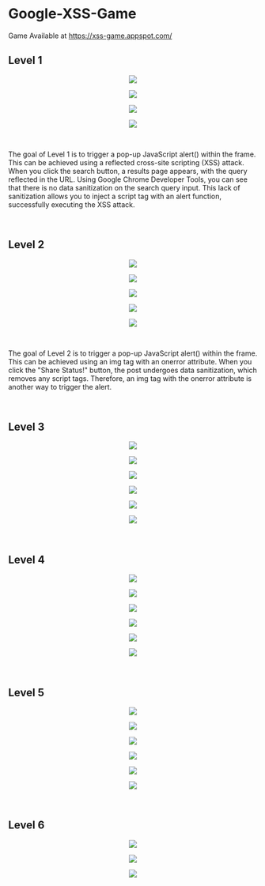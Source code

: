 # Google-XSS-Game

Game Available at https://xss-game.appspot.com/

<h2>Level 1</h2>

<p align="center">
  <img src="https://github.com/bensadel/Google-XSS-Game/assets/95494769/bbc2d5fa-2662-4157-800e-cb2820942a05">
</p>
<p align="center">
  <img src="https://github.com/bensadel/Google-XSS-Game/assets/95494769/8c6c6029-280a-46d8-becd-a6a8cda3483e">
</p>
<p align="center">
  <img src="https://github.com/bensadel/Google-XSS-Game/assets/95494769/4d0d099e-e0d6-4926-92e0-ebae0f393a1c">
</p>
<p align="center">
  <img src="https://github.com/bensadel/Google-XSS-Game/assets/95494769/f9adaafc-44aa-49f4-8398-2cd962b7c37a">
</p>

<br>

The goal of Level 1 is to trigger a pop-up JavaScript alert() within the frame. This can be achieved using a reflected cross-site scripting (XSS) attack. When you click the search button, a results page appears, with the query reflected in the URL. Using Google Chrome Developer Tools, you can see that there is no data sanitization on the search query input. This lack of sanitization allows you to inject a script tag with an alert function, successfully executing the XSS attack.

<br>

<h2>Level 2</h2>

<p align="center">
  <img src="https://github.com/bensadel/Google-XSS-Game/assets/95494769/6ff37456-bc12-4f2c-92e8-eebbfe36fae1">
</p>
<p align="center">
  <img src="https://github.com/bensadel/Google-XSS-Game/assets/95494769/7bdf5be3-d67d-4d98-adb3-bcb4736f8d0e">
</p>
<p align="center">
  <img src="https://github.com/bensadel/Google-XSS-Game/assets/95494769/288ca868-3e94-45d9-bbde-3be151fe4d56">
</p>
<p align="center">
  <img src="https://github.com/bensadel/Google-XSS-Game/assets/95494769/acb35f54-62a0-4a04-862d-221fba17a635">
</p>
<p align="center">
  <img src="https://github.com/bensadel/Google-XSS-Game/assets/95494769/f5787cf9-3e05-4431-b723-342493a8c876">
</p>

<br>

The goal of Level 2 is to trigger a pop-up JavaScript alert() within the frame. This can be achieved using an img tag with an onerror attribute. When you click the "Share Status!" button, the post undergoes data sanitization, which removes any script tags. Therefore, an img tag with the onerror attribute is another way to trigger the alert.

<br>

<h2>Level 3</h2>

<p align="center">
  <img src="https://github.com/bensadel/Google-XSS-Game/assets/95494769/e73e8372-a1a3-4117-b77f-7ccd1d77a700">
</p>
<p align="center">
  <img src="https://github.com/bensadel/Google-XSS-Game/assets/95494769/6268d901-8519-48fe-8650-32089f981a32">
</p>
<p align="center">
  <img src="https://github.com/bensadel/Google-XSS-Game/assets/95494769/6f8c90ab-2ca9-4c28-ac9b-52ce28de0030">
</p>
<p align="center">
  <img src="https://github.com/bensadel/Google-XSS-Game/assets/95494769/20388d76-d824-4002-9c8f-2b35054e70d8">
</p>
<p align="center">
  <img src="https://github.com/bensadel/Google-XSS-Game/assets/95494769/edcfefc1-cce7-4895-81c0-4ba522d77de4">
</p>
<p align="center">
  <img src="https://github.com/bensadel/Google-XSS-Game/assets/95494769/b5e7e8f8-78dc-4807-9a67-e9f5d80d81ac">
</p>

<br>

<h2>Level 4</h2>

<p align="center">
  <img src="https://github.com/bensadel/Google-XSS-Game/assets/95494769/37dcfb2a-3536-4694-8687-26de5c1e4893">
</p>
<p align="center">
  <img src="https://github.com/bensadel/Google-XSS-Game/assets/95494769/37db782b-7591-4935-b080-c33285401ee8">
</p>
<p align="center">
  <img src="https://github.com/bensadel/Google-XSS-Game/assets/95494769/70977b39-2aac-4b43-a29f-32a61c2eab09">
</p>
<p align="center">
  <img src="https://github.com/bensadel/Google-XSS-Game/assets/95494769/50c2b83c-1bc6-405a-a26b-38ddc553a872">
</p>
<p align="center">
  <img src="https://github.com/bensadel/Google-XSS-Game/assets/95494769/b851421a-9600-4d06-87cb-eec97b1ceaba">
</p>
<p align="center">
  <img src="https://github.com/bensadel/Google-XSS-Game/assets/95494769/d3fbb879-ad96-4c94-bfd2-d7d24d39597d">
</p>

<br>

<h2>Level 5</h2>

<p align="center">
  <img src="https://github.com/bensadel/Google-XSS-Game/assets/95494769/2d1a5102-e403-4e08-a88c-c92c6dc9a0a8">
</p>
<p align="center">
  <img src="https://github.com/bensadel/Google-XSS-Game/assets/95494769/3f11ccf6-a7dc-45c7-9fc9-ab0e0514c162">
</p>
<p align="center">
  <img src="https://github.com/bensadel/Google-XSS-Game/assets/95494769/333a0322-9f3a-4c62-b580-696c9f631c77">
</p>
<p align="center">
  <img src="https://github.com/bensadel/Google-XSS-Game/assets/95494769/4730b3ae-6a23-489b-a1b9-c405e3193931">
</p>
<p align="center">
  <img src="https://github.com/bensadel/Google-XSS-Game/assets/95494769/72b0bc31-9959-40b8-a4d8-78fa3c420f85">
</p>
<p align="center">
  <img src="https://github.com/bensadel/Google-XSS-Game/assets/95494769/901f07fa-79a2-448a-bf9a-255fb75cae18">
</p>

<br>

<h2>Level 6</h2>

<p align="center">
  <img src="https://github.com/bensadel/Google-XSS-Game/assets/95494769/e782f4a1-09a8-4e0c-8bff-aba6d6313a7b">
</p>
<p align="center">
  <img src="https://github.com/bensadel/Google-XSS-Game/assets/95494769/da5c26b0-9b96-4300-8f16-2105841613fd">
</p>
<p align="center">
  <img src="https://github.com/bensadel/Google-XSS-Game/assets/95494769/1a0de95f-37ee-4304-9e0c-c479a8d9cbb6">
</p>



